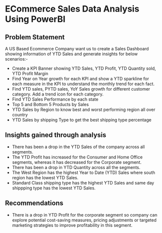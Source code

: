 # ECommerce Sales Data Analysis Using PowerBI

## Problem Statement

A US Based Ecommerce Company want us to create a Sales Dashboard showing information of YTD Sales and generate insights for below scenarios:-

+ Create a KPI Banner showing YTD Sales, YTD Profit, YTD Quantity sold, YTD Profit Margin
+ Find Year on Year growth for each KPI and show a YTD sparkline for each measure in the KPI to understand the monthly trend for each fact.
+ Find YTD sales, PYTD sales, YoY Sales growth for different customer category. Add a trend icon for each category.
+ Find YTD Sales Performance by each state
+ Top 5 and Bottom 5 Products by Sales
+ YTD Sales by Region to know best and worst performing region all over country
+ YTD Sales by shipping Type to get the best shipping type percentage 

## Insights gained through analysis

+ There has been a drop in the YTD Sales of the company across all segments.
+ The YTD Profit has increased for the Consumer and Home Office segments, whereas it has decreased for the Corporate segment.
+ There has been a drop in YTD Quantity across all the segments.
+ The West Region has the highest Year to Date (YTD) Sales where south region has the lowest YTD Sales.
+ Standard Class shipping type has the highest YTD Sales and same day shippping type has the lowest YTD Sales.

## Recommendations

+ There is a drop in YTD Profit for the corporate segment so company can explore potential cost-saving measures, pricing adjustments or targeted marketing strategies to improve profitability in this segment. 


